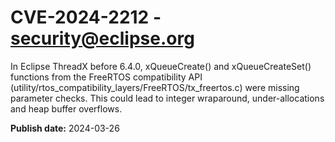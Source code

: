 # CVE-2024-2212 - security@eclipse.org

In Eclipse ThreadX before 6.4.0,  xQueueCreate() and xQueueCreateSet() 
functions from the FreeRTOS compatibility API 
(utility/rtos_compatibility_layers/FreeRTOS/tx_freertos.c) were missing 
parameter checks. This could lead to integer wraparound, 
under-allocations and heap buffer overflows.



**Publish date:** 2024-03-26

